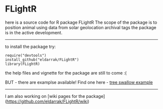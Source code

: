 FLightR
=======

here is a source code for R package FLightR
The scope of the package is to position animal using data from solar geolocation archival tags
the package is in the active development.

---------------	
to install the package try:
    
    require("devtools")
    install_github("eldarrak/FLightR")
	library(FLightR)

the help files and vignette for the package are still to come :(

BUT - there are examplse available! Find one here - [tree swallow example](https://github.com/eldarrak/FLightR/blob/master/examples/tree_swallow_BAS_tag_example/tree_swallow_analysis.Rmd)

-------------
 I am also working on [wiki pages for the package] (https://github.com/eldarrak/FLightR/wiki)

